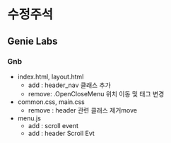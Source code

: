 # 수정주석

## Genie Labs
### Gnb 
- index.html, layout.html
  * add : header_nav 클래스 추가
  * remove: .OpenCloseMenu 위치 이동 및 태그 변경
- common.css, main.css
  * remove : header 관련 클래스 제거move 
- menu.js
  * add : scroll event
  * add : header Scroll Evt